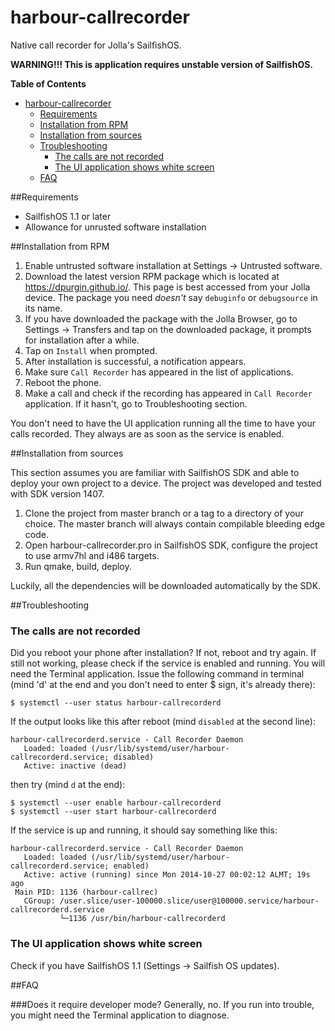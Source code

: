 harbour-callrecorder
====================

Native call recorder for Jolla's SailfishOS.

**WARNING!!! This is application requires unstable version of SailfishOS.**

**Table of Contents**

- [harbour-callrecorder](#user-content-harbour-callrecorder)
	- [Requirements](#user-content-requirements)
	- [Installation from RPM](#user-content-installation-from-rpm)
	- [Installation from sources](#user-content-installation-from-sources)
	- [Troubleshooting](#user-content-troubleshooting)
		- [The calls are not recorded](#user-content-the-calls-are-not-recorded)
		- [The UI application shows white screen](#user-content-the-ui-application-shows-white-screen)
	- [FAQ](#user-content-faq)

##Requirements

* SailfishOS 1.1 or later
* Allowance for unrusted software installation

##Installation from RPM

1. Enable untrusted software installation at Settings -> Untrusted software.
2. Download the latest version RPM package which is located at https://dpurgin.github.io/. This page is best accessed from your Jolla device. The package you need *doesn't* say `debuginfo` or `debugsource` in its name.
3. If you have downloaded the package with the Jolla Browser, go to Settings -> Transfers and tap on the downloaded package, it prompts for installation after a while.
4. Tap on `Install` when prompted.
5. After installation is successful, a notification appears.
6. Make sure `Call Recorder` has appeared in the list of applications.
6. Reboot the phone.
7. Make a call and check if the recording has appeared in `Call Recorder` application. If it hasn't, go to Troubleshooting section.

You don't need to have the UI application running all the time to have your calls recorded. They always are as soon as the service is enabled. 

##Installation from sources

This section assumes you are familiar with SailfishOS SDK and able to deploy your own project to a device. The project was developed and tested with SDK version 1407.

1. Clone the project from master branch or a tag to a directory of your choice. The master branch will always contain compilable bleeding edge code.
2. Open harbour-callrecorder.pro in SailfishOS SDK, configure the project to use armv7hl and i486 targets.
3. Run qmake, build, deploy. 

Luckily, all the dependencies will be downloaded automatically by the SDK.

##Troubleshooting

### The calls are not recorded

Did you reboot your phone after installation? If not, reboot and try again. If still not working, please check if the service is enabled and running. You will need the Terminal application. Issue the following command in terminal (mind 'd' at the end and you don't need to enter $ sign, it's already there):

```
$ systemctl --user status harbour-callrecorderd
```

If the output looks like this after reboot (mind `disabled` at the second line):

```
harbour-callrecorderd.service - Call Recorder Daemon
   Loaded: loaded (/usr/lib/systemd/user/harbour-callrecorderd.service; disabled)
   Active: inactive (dead)
```

then try (mind `d` at the end):

```
$ systemctl --user enable harbour-callrecorderd
$ systemctl --user start harbour-callrecorderd
```

If the service is up and running, it should say something like this:

```
harbour-callrecorderd.service - Call Recorder Daemon
   Loaded: loaded (/usr/lib/systemd/user/harbour-callrecorderd.service; enabled)
   Active: active (running) since Mon 2014-10-27 00:02:12 ALMT; 19s ago
 Main PID: 1136 (harbour-callrec)
   CGroup: /user.slice/user-100000.slice/user@100000.service/harbour-callrecorderd.service
           └─1136 /usr/bin/harbour-callrecorderd
```

### The UI application shows white screen

Check if you have SailfishOS 1.1 (Settings -> Sailfish OS updates).

##FAQ

###Does it require developer mode?
Generally, no. If you run into trouble, you might need the Terminal application to diagnose. 

